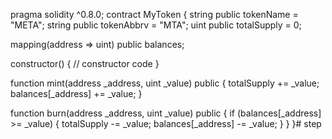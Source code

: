 pragma solidity ^0.8.0; contract MyToken { string public tokenName = "META"; string public tokenAbbrv = "MTA"; uint public totalSupply = 0;

mapping(address => uint) public balances;

constructor() {
    // constructor code
}

function mint(address _address, uint _value) public {
    totalSupply += _value;
    balances[_address] += _value;
}

function burn(address _address, uint _value) public {
    if (balances[_address] >= _value) {
        totalSupply -= _value;
        balances[_address] -= _value;
    }
}
}# step
